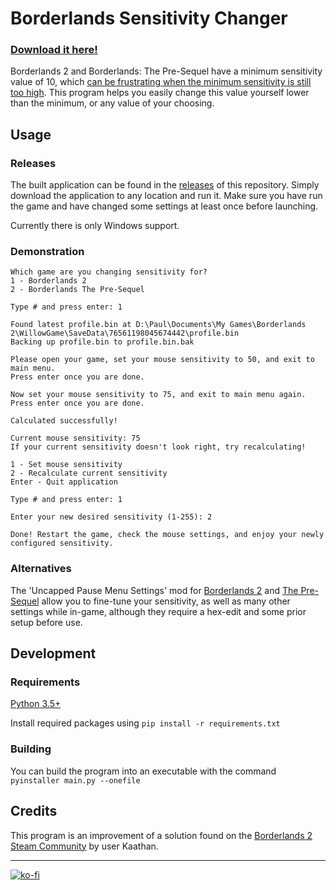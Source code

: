 # Borderlands Sensitivity Changer

### [Download it here!](https://github.com/biggestcookie/borderlands-sensitivity-changer/releases/latest)

Borderlands 2 and Borderlands: The Pre-Sequel have a minimum sensitivity value of 10, which [can be frustrating when the minimum sensitivity is still too high](https://www.google.com/search?q=borderlands+2+sensitivity+too+high). This program helps you easily change this value yourself lower than the minimum, or any value of your choosing.

## Usage

### Releases

The built application can be found in the [releases](https://github.com/biggestcookie/borderlands-sensitivity-changer/releases) of this repository. Simply download the application to any location and run it. Make sure you have run the game and have changed some settings at least once before launching.

Currently there is only Windows support.

### Demonstration

```
Which game are you changing sensitivity for?
1 - Borderlands 2
2 - Borderlands The Pre-Sequel

Type # and press enter: 1

Found latest profile.bin at D:\Paul\Documents\My Games\Borderlands 2\WillowGame\SaveData\76561198045674442\profile.bin
Backing up profile.bin to profile.bin.bak

Please open your game, set your mouse sensitivity to 50, and exit to main menu.
Press enter once you are done.

Now set your mouse sensitivity to 75, and exit to main menu again.
Press enter once you are done.

Calculated successfully!

Current mouse sensitivity: 75
If your current sensitivity doesn't look right, try recalculating!

1 - Set mouse sensitivity
2 - Recalculate current sensitivity
Enter - Quit application

Type # and press enter: 1

Enter your new desired sensitivity (1-255): 2

Done! Restart the game, check the mouse settings, and enjoy your newly configured sensitivity.
```

### Alternatives

The 'Uncapped Pause Menu Settings' mod for [Borderlands 2](https://www.nexusmods.com/borderlands2/mods/157) and [The Pre-Sequel](https://www.nexusmods.com/borderlandspresequel/mods/14) allow you to fine-tune your sensitivity, as well as many other settings while in-game, although they require a hex-edit and some prior setup before use.

## Development

### Requirements

[Python 3.5+](https://www.python.org/downloads/)

Install required packages using `pip install -r requirements.txt`

### Building

You can build the program into an executable with the command `pyinstaller main.py --onefile`

## Credits

This program is an improvement of a solution found on the [Borderlands 2 Steam Community](https://steamcommunity.com/app/49520/discussions/0/882960797527726404/#c616188473194554202) by user Kaathan.

---

[![ko-fi](https://www.ko-fi.com/img/githubbutton_sm.svg)](https://ko-fi.com/W7W71USFG)
